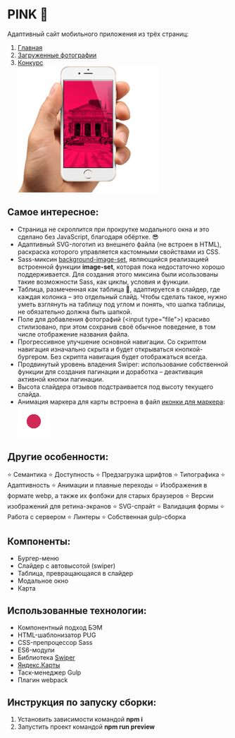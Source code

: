 # PINK 📸
Адаптивный сайт мобильного приложения из трёх страниц:
1. [Главная](https://umnyash.github.io/pink)
2. [Загруженные фотографии](https://umnyash.github.io/pink/photos)
3. [Конкурс](https://umnyash.github.io/pink/contest)\
![fdfdf](source/img/hero/hero.png)
## Самое интересное:
* Страница не скроллится при прокрутке модального окна и это сделано без JavaScript, благодаря обёртке. 😎
* Адаптивный SVG-логотип из внешнего файла (не встроен в HTML), раскраска которого управляется кастомными свойствами из CSS.
* Sass-миксин [background-image-set](source/sass/mixins/background-image-set.scss), являющийся реализацией встроенной функции __image-set__, которая пока недостаточно хорошо поддерживается. Для создания этого миксина были исользованы такие возможности Sass, как циклы, условия и функции.
* Таблица, размеченная как таблица 🙂, адаптируется в слайдер, где каждая колонка – это отдельный слайд. Чтобы сделать такое, нужно уметь взглянуть на таблицу под углом и понять, что шапка таблицы, не обязательно должна быть шапкой.
* Поле для добавления фотографий (&lt;input type="file"&gt;) красиво стилизовано, при этом сохранив своё обычное поведение, в том числе отображение названия файла.
* Прогрессивное улучшение основной навигации. Со скриптом навигация изначально скрыта и будет открываться кнопкой-бургером. Без скрипта навигация будет отображаться всегда.
* Продвинутый уровень владения Swiper: использование собственной функции для создания пагинации и доработка – деактивация активной кнопки пагинации.
* Высота слайдера отзывов подстраивается под высоту текущего слайда.
* Анимация маркера для карты встроена в файл [иконки для маркера](source/img/icons/map/marker.svg):\
![Красный круг, пульсирующий светом.](source/img/icons/map/marker.svg)
## Другие особенности:
⭐️ Семантика
⭐️ Доступность
⭐️ Предзагрузка шрифтов
⭐️ Типографика
⭐️ Адаптивность
⭐️ Анимации и плавные переходы
⭐️ Изображения в формате webp, а также их фолбэки для старых браузеров
⭐️ Версии изображений для ретина-экранов
⭐️ SVG-спрайт
⭐️ Валидация формы
⭐️ Работа с сервером
⭐️ Линтеры
⭐️ Собственная gulp-сборка
## Компоненты:
* Бургер-меню
* Слайдер с автовысотой (swiper)
* Таблица, превращающаяся в слайдер
* Модальное окно
* Карта
## Использованные технологии:
* Компонентный подход БЭМ
* HTML-шаблонизатор PUG
* CSS-препроцессор Sass
* ES6-модули
* Библиотека [Swiper](https://swiperjs.com)
* [Яндекс.Карты](https://yandex.ru/dev/jsapi-v2-1/doc/ru/)
* Таск-менеджер Gulp
* Плагин webpack
## Инструкция по запуску сборки:
1. Установить зависимости командой __npm i__
2. Запустить проект командой __npm run preview__

